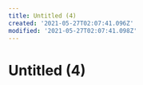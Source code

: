 ```yaml
---
title: Untitled (4)
created: '2021-05-27T02:07:41.096Z'
modified: '2021-05-27T02:07:41.098Z'
---
```


# Untitled (4)
